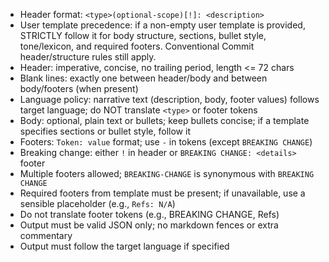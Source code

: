 - Header format: `<type>(optional-scope)[!]: <description>`
- User template precedence: if a non-empty user template is provided, STRICTLY follow it for body structure, sections, bullet style, tone/lexicon, and required footers. Conventional Commit header/structure rules still apply.
- Header: imperative, concise, no trailing period, length <= 72 chars
- Blank lines: exactly one between header/body and between body/footers (when present)
- Language policy: narrative text (description, body, footer values) follows target language; do NOT translate `<type>` or footer tokens
- Body: optional, plain text or bullets; keep bullets concise; if a template specifies sections or bullet style, follow it
- Footers: `Token: value` format; use `-` in tokens (except `BREAKING CHANGE`)
- Breaking change: either `!` in header or `BREAKING CHANGE: <details>` footer
- Multiple footers allowed; `BREAKING-CHANGE` is synonymous with `BREAKING CHANGE`
- Required footers from template must be present; if unavailable, use a sensible placeholder (e.g., `Refs: N/A`)
- Do not translate footer tokens (e.g., BREAKING CHANGE, Refs)
- Output must be valid JSON only; no markdown fences or extra commentary
- Output must follow the target language if specified
